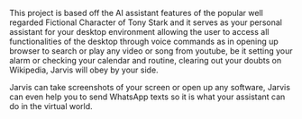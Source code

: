 This project is based off the AI assistant features of the popular well regarded Fictional Character of Tony Stark and it serves as your personal assistant for your desktop environment allowing the user to access all functionalities of the desktop through voice commands as in opening up browser to search or play any video or song from youtube, be it setting your alarm or checking your calendar and routine, clearing out your doubts on Wikipedia, Jarvis will obey by your side.

Jarvis can take screenshots of your screen or open up any software, Jarvis can even help you to send WhatsApp texts so it is what your assistant can do in the virtual world.
